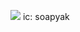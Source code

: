 ![](https://cdn.discordapp.com/attachments/1100397009359347863/1316640264558870528/IMG_8039.jpg?ex=6784a6cd&is=6783554d&hm=22e23d7bd8ee8ebe3c8384ab8dc66be98588f394d0a182aa69b14e93b32cdcb7&)
ic: soapyak
